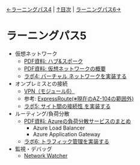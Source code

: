 [←ラーニングパス4](lp04.md) | [↑目次](README.md) | [ラーニングパス6→](lp06.md)

# ラーニングパス5

- 仮想ネットワーク
  - [PDF資料: ハブ&スポーク](../network/%E3%83%8F%E3%83%96%E3%83%BB%E3%82%B9%E3%83%9D%E3%83%BC%E3%82%AF.pdf)
  - [PDF資料: 仮想ネットワークの概要](pdf/%E4%BB%AE%E6%83%B3%E3%83%8D%E3%83%83%E3%83%88%E3%83%AF%E3%83%BC%E3%82%AF%E3%81%AE%E6%A6%82%E8%A6%81.pdf)
  - [ラボ4: バーチャル ネットワークを実装する](lab04cs.md)
- オンプレミスとの接続
  - [VPN（モジュール6）](../AZ-303/mod03-03-vpn.md)
  - 参考: [ExpressRoute(※現在のAZ-104の範囲外)](../AZ-500/pdf/mod2/ExpressRouteまとめ.pdf)
  - [ラボ5: サイト間の接続性 を実装する](lab05cs.md)
- ルーティング/負荷分散
  - [PDF資料: Azureの負荷分散サービスのまとめ](pdf/Azure%E3%81%AE%E8%B2%A0%E8%8D%B7%E5%88%86%E6%95%A3%E3%82%B5%E3%83%BC%E3%83%93%E3%82%B9%E3%81%BE%E3%81%A8%E3%82%81.pdf)
    - Azure Load Balancer
    - Azure Application Gateway
  - [ラボ6: トラフィック管理を実装する](lab06cs.md)
- 監視・デバッグ
  - [Network Watcher](../AZ-104/pdf/mod11/Network%20Watcher.pdf)

<!--
  - [ExpressRoute（モジュール7）](../AZ-500/pdf/mod2/ExpressRouteまとめ.pdf)
  - [Virtual WAN（モジュール7）](../AZ-104/mod05-04-virtualwan.md)
-->
